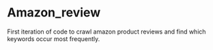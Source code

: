 # Amazon_review
First iteration of code to crawl amazon product reviews and find which keywords occur most frequently.
